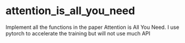 # attention_is_all_you_need
Implement all the functions in the paper Attention is All You Need. I use pytorch to accelerate the training but will not use much API
